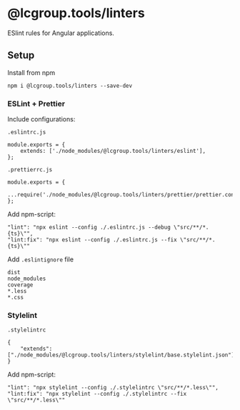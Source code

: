 # @lcgroup.tools/linters
ESlint rules for Angular applications.

## Setup
Install from npm
````
npm i @lcgroup.tools/linters --save-dev
````

### ESLint + Prettier
Include configurations:

``.eslintrc.js``
````
module.exports = {
    extends: ['./node_modules/@lcgroup.tools/linters/eslint'],
};
````

``.prettierrc.js``
````
module.exports = {
    ...require('./node_modules/@lcgroup.tools/linters/prettier/prettier.config.js'),
};
````
Add npm-script:
```
"lint": "npx eslint --config ./.eslintrc.js --debug \"src/**/*.{ts}\"",
"lint:fix": "npx eslint --config ./.eslintrc.js --fix \"src/**/*.{ts}\""
```

Add ``.eslintignore`` file
```
dist
node_modules
coverage
*.less
*.css
```

### Stylelint
``.stylelintrc``
```
{
    "extends": ["./node_modules/@lcgroup.tools/linters/stylelint/base.stylelint.json"],
}
```
Add npm-script:
```
"lint": "npx stylelint --config ./.stylelintrc \"src/**/*.less\"",
"lint:fix": "npx stylelint --config ./.stylelintrc --fix \"src/**/*.less\""
```
